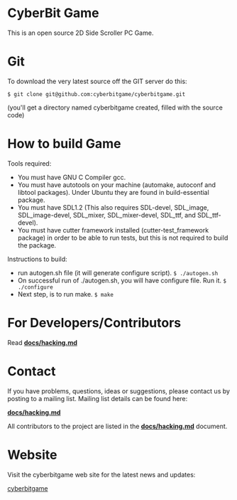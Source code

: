 CyberBit Game
=========

This is an open source 2D Side Scroller PC Game. 

Git
=========

To download the very latest source off the GIT server do this:

    $ git clone git@github.com:cyberbitgame/cyberbitgame.git

(you'll get a directory named cyberbitgame created, filled with the source code)

How to build Game
=========

Tools required:

* You must have GNU C Compiler gcc.
* You must have autotools on your machine (automake, autoconf and libtool 
  packages). Under Ubuntu they are found in build-essential package.
* You must have SDL1.2 (This also requires SDL-devel, SDL_image, SDL_image-devel,
  SDL_mixer, SDL_mixer-devel, SDL_ttf, and SDL_ttf-devel).
* You must have cutter framework installed (cutter-test_framework package) in 
  order to be able to run tests, but this is not required to build the package.

Instructions to build:

* run autogen.sh file (it will generate configure script). ```$ ./autogen.sh```
* On successful run of ./autogen.sh, you will have configure file. 
  Run it. ```$ ./configure```
* Next step, is to run make. ```$ make```

For Developers/Contributors
=========

Read [**docs/hacking.md**](docs/hacking.md)

Contact
=========
If you have problems, questions, ideas or suggestions, please contact us
by posting to a mailing list. Mailing list details can be found here:

[**docs/hacking.md**](docs/hacking.md)

All contributors to the project are listed in the [**docs/hacking.md**](docs/hacking.md) document.

Website
=========

Visit the cyberbitgame web site for the latest news and updates:

[cyberbitgame](http://www.cyberbitgame.com/)        

